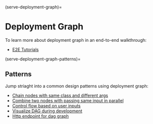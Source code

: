 (serve-deployment-graph)=

# Deployment Graph

To learn more about deployment graph in an end-to-end walkthrough:

- [E2E Tutorials](./deployment-graph/deployment-graph-e2e-tutorial.md)

(serve-deployment-graph-patterns)=
## Patterns

Jump striaght into a common design patterns using deployment graph:

- [Chain nodes with same class and different args](deployment-graph/chain_nodes_same_class_different_args.md)
- [Combine two nodes with passing same input in parallel](deployment-graph/combine_two_nodes_with_passing_input_parallel.md)
- [Control flow based on user inputs](deployment-graph/control_flow_based_on_user_inputs.md)
- [Visualize DAG during development](deployment-graph/visualize_dag_during_development.md)
- [Http endpoint for dag graph](deployment-graph/http_endpoint_for_dag_graph.md)
